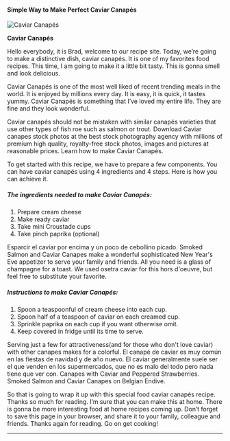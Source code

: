             

#### Simple Way to Make Perfect Caviar Canapés

![Caviar Canapés](https://img-global.cpcdn.com/recipes/5863010005417984/751x532cq70/caviar-canapes-recipe-main-photo.jpg)

**Caviar Canapés**

Hello everybody, it is Brad, welcome to our recipe site. Today, we’re going to make a distinctive dish, caviar canapés. It is one of my favorites food recipes. This time, I am going to make it a little bit tasty. This is gonna smell and look delicious.

Caviar Canapés is one of the most well liked of recent trending meals in the world. It is enjoyed by millions every day. It is easy, it is quick, it tastes yummy. Caviar Canapés is something that I’ve loved my entire life. They are fine and they look wonderful.

Caviar canapés should not be mistaken with similar canapés varieties that use other types of fish roe such as salmon or trout. Download Caviar canapes stock photos at the best stock photography agency with millions of premium high quality, royalty-free stock photos, images and pictures at reasonable prices. Learn how to make Caviar Canapés.

To get started with this recipe, we have to prepare a few components. You can have caviar canapés using 4 ingredients and 4 steps. Here is how you can achieve it.

##### The ingredients needed to make Caviar Canapés:

1.  Prepare cream cheese
2.  Make ready caviar
3.  Take mini Croustade cups
4.  Take pinch paprika (optional)

Esparcir el caviar por encima y un poco de cebollino picado. Smoked Salmon and Caviar Canapes make a wonderful sophisticated New Year's Eve appetizer to serve your family and friends. All you need is a glass of champagne for a toast. We used osetra caviar for this hors d'oeuvre, but feel free to substitute your favorite.

##### Instructions to make Caviar Canapés:

1.  Spoon a teaspoonful of cream cheese into each cup.
2.  Spoon half of a teaspoon of caviar on each creamed cup.
3.  Sprinkle paprika on each cup if you want otherwise omit.
4.  Keep covered in fridge until its time to serve.

Serving just a few for attractiveness(and for those who don't love caviar) with other canapes makes for a colorful. El canapé de caviar es muy común en las fiestas de navidad y de año nuevo. El caviar generalmente suele ser el que venden en los supermercados, que no es malo del todo pero nada tiene que ver con. Canapes with Caviar and Peppered Strawberries. Smoked Salmon and Caviar Canapes on Belgian Endive.

So that is going to wrap it up with this special food caviar canapés recipe. Thanks so much for reading. I’m sure that you can make this at home. There is gonna be more interesting food at home recipes coming up. Don’t forget to save this page in your browser, and share it to your family, colleague and friends. Thanks again for reading. Go on get cooking!

* * *